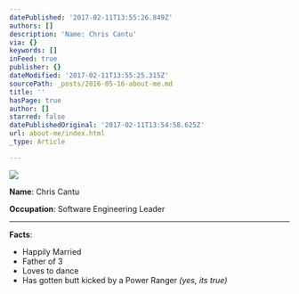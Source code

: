 ```yaml
---
datePublished: '2017-02-11T13:55:26.849Z'
authors: []
description: 'Name: Chris Cantu'
via: {}
keywords: []
inFeed: true
publisher: {}
dateModified: '2017-02-11T13:55:25.315Z'
sourcePath: _posts/2016-05-16-about-me.md
title: ''
hasPage: true
author: []
starred: false
datePublishedOriginal: '2017-02-11T13:54:58.625Z'
url: about-me/index.html
_type: Article

---
```

![](https://the-grid-user-content.s3-us-west-2.amazonaws.com/4c3d03b9-e150-48be-9562-8200de6136d7.jpg)

**Name**: Chris Cantu

**Occupation**: Software Engineering Leader

---

**Facts**:

* Happily Married
* Father of 3
* Loves to dance
* Has gotten butt kicked by a Power Ranger _(yes, its true)_